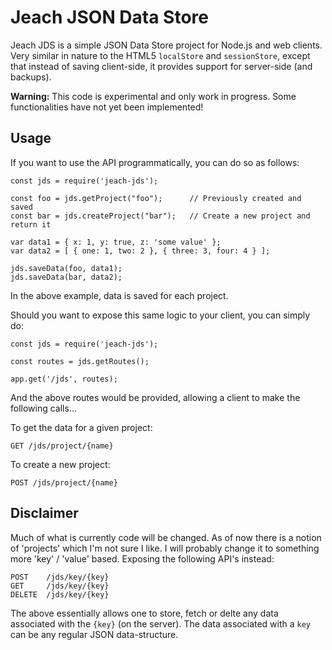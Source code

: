 # Jeach JSON Data Store

Jeach JDS is a simple JSON Data Store project for Node.js and web clients. 
Very similar in nature to the HTML5 `localStore` and `sessionStore`, except that instead of saving client-side, it provides support for server-side (and backups).

**Warning:** This code is experimental and only work in progress. Some functionalities have not yet been implemented!

## Usage

If you want to use the API programmatically, you can do so as follows:

```
const jds = require('jeach-jds');

const foo = jds.getProject("foo");      // Previously created and saved
const bar = jds.createProject("bar");   // Create a new project and return it

var data1 = { x: 1, y: true, z: 'some value' };
var data2 = [ { one: 1, two: 2 }, { three: 3, four: 4 } ];

jds.saveData(foo, data1);
jds.saveData(bar, data2);
```

In the above example, data is saved for each project.

Should you want to expose this same logic to your client, you can simply do:

```
const jds = require('jeach-jds');

const routes = jds.getRoutes();

app.get('/jds', routes);
```

And the above routes would be provided, allowing a client to make the following calls...

To get the data for a given project:

```
GET /jds/project/{name}
```

To create a new project:

```
POST /jds/project/{name}
```

## Disclaimer

Much of what is currently code will be changed. As of now there is a notion of 'projects' which I'm not sure I like. I will probably change it to something more 'key' / 'value' based. Exposing the following API's instead:

```
POST    /jds/key/{key}
GET     /jds/key/{key}
DELETE  /jds/key/{key}
```

The above essentially allows one to store, fetch or delte any data associated with the `{key}` (on the server). The data associated with a `key` can be any regular JSON data-structure.
